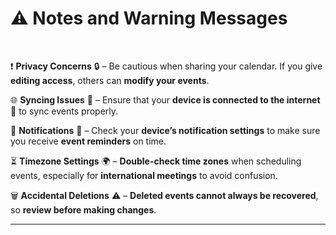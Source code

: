 # ⚠️ Notes and Warning Messages  

<br>  

❗ **Privacy Concerns** 🔒 – Be cautious when sharing your calendar. If you give **editing access**, others can **modify your events**.  

🌐 **Syncing Issues** 🔄 – Ensure that your **device is connected to the internet** 📶 to sync events properly.  

🔔 **Notifications** 📩 – Check your **device’s notification settings** to make sure you receive **event reminders** on time.  

⏳ **Timezone Settings** 🌍 – **Double-check time zones** when scheduling events, especially for **international meetings** to avoid confusion.  

🗑️ **Accidental Deletions** ⚠️ – **Deleted events cannot always be recovered**, so **review before making changes**.  

---